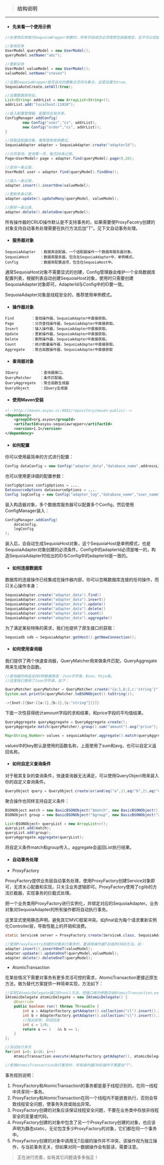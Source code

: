 >### **结构说明**
---
- #### 先来看一个使用示例
```java
//在使用实体做为SequoiaWrapper参数时，所有字段成员必须使用包装器类型，且不可以初始化。

//查询实体
UserModel queryModel = new UserModel();
queryModel.setName("abc");

//更新实体
UserModel valueModel = new UserModel();
valueModel.setName("steven")

//设置SequoiaWrapper是否自动创建集合空间与集合，这里设置为true。
SequoiaAutoCreate.setAll(true);

//设置数据库地址。
List<String> addrList = new ArrayList<String>();
addrList.add("localhost:11910");

//装入配置管理器，配置将全局共享。
ConfigManager.addConfig(
        new Config("user","cs", addrList),
        new Config("order","cs", addrList));
}

//获取适配器对象，推荐使用单例模式。
SequoiaAdapter adapter = SequoiaAdapter.create("adapterId");

//分页查询，查询第一页，每页20条记录。
Page<UserModel> page = adapter.find(queryModel).page(0,20);

//查询一条记录。
UserModel user = adapter.find(queryModel).findOne();

//插入一条记录。
adapter.insert().insertOne(valueModel);

//更新多条记录。
adapter.update().updateMany(queryModel, valueModel);

//删除一条记录。
adapter.delete().deleteOne(queryModel);
```
所有操作器的CRUD操作默认是不支持事务的，如果需要使ProxyFacotry创建的对象支持自动事务处理需要在执行方法后加"T"。见下文自动事务处理。

- #### **服务器对象**
```text
SequoiaAdapter  ：数据库适配器，一个适配器操作一个数据库服务器对象。
SequoiaHost	    ：数据库服务器，包含在SequoiaAdapter中，单例模式。
Config		    ：数据库配置选项，包含在SequoiaHost中。

```
通常SequoiaHost对象不需要显式的创建，Config管理器会维护一个全局数据库配置列表，根据列表自动创建SequoiaHost对象，使用时只需要创建SequoiaAdapter对象即可，AdapterId与Config中的ID要一致。

SequoiaAdapter对象是线程安全的，推荐使用单例模式。
- #### **操作器对象**
```text
Find		：查找操作器，SequoiaAdapter中直接获取。
Page		：分页查找操作器，SequoiaAdapter中直接获取。
Insert		：插入操作器，SequoiaAdapter中直接获取。
Update		：更新操作器，SequoiaAdapter中直接获取。
Delete		：删除操作器，SequoiaAdapter中直接获取。
Count   	：统计数量操作器，SequoiaAdapter中直接获取。
Aggregate	：聚合函数操作器，SequoiaAdapter中直接获取 
```
- #### **查询器对象**
```text
IQuery		    ：查询器接口。
QueryMatcher	：条件匹配器。
QueryAggregate	：聚合函数生成器
QueryObject	    ：IQuery生成器
```
- #### **使用Maven安装**
```xml
<!--http://maven.asyou.cc:8081/repository/maven-public/-->  
<dependency>  
    <groupId>org.asyou</groupId>  
    <artifactId>asyou-sequoiawrapper</artifactId>  
    <version>1.1</version>  
</dependency>  
```

- #### **如何配置**

你可以使用最简单的方式进行配置：
```java
Config dataConfig = new Config("adapter_data","database_name",addressList);
```
也可以使用更详细的配置参数：
```java
ConfigOptions configOptions = ....
DatasourceOptions datasourceOptions = ....
Config logConfig = new Config("adapter_log","database_name","user_name","password",addressList,configOptions,datasourceOptions);
```
装入构造器对象，多个数据库服务器可以配置多个Config，然后使用ConfigManager装入：  
```java
ConfigManager.addConfig(
    dataConfig,
    logConfig
);
```

装入后，会自动生成SequoiaHost对象，这个SequoiaHost是单例模式，也是SequoiaAdapter对象创建的必须条件。Config中的adapterId必须是唯一的，构造SequoiaAdapter时给出的ID与Config中的adapterId是一致的。

- #### **如何连接数据库**
数据库的连接操作已经集成在操作器内部，你可以忽略数据库连接的任何操作，而只关心操作本身：
```java
SequoiaAdapter.create("adapter_data").find()
SequoiaAdapter.create("adapter_data").insert()
SequoiaAdapter.create("adapter_data").update()
SequoiaAdapter.create("adapter_data").delete()
SequoiaAdapter.create("adapter_data").count()
SequoiaAdapter.create("adapter_data").aggregate()
```
为了满足某些特殊的需求，我们也提供了原生接口的获取：
```java
Sequoiadb sdb = SequoiaAdapter.getHost().getNewConnection();
```
- #### **如何使用查询器**

我们提供了两个快速查询器，QueryMatcher用来做条件匹配，QueryAggregate用来生成聚合函数。
```java
//查询器的构造支持3种数据类型：Json字符串、Bson、Pojo类。
//这里我们使用了Json字符串，如下：

QueryMatcher queryMatcher = QueryMatcher.create("{a:1,b:2,c:'string'}").or().not();
System.out.println(queryMatcher.toBSONObject().toString());

->{$not:[{$or:[{a:1},{b:2},{c:"string"}]}]}
```
下面一次性获得统计amount字段的求和结果，和price字段的平均值结果。
```java
QueryAggregate queryAggregate = QueryAggregate.create();
queryAggregate.match(queryMatcher).group().sum("amount").avg("price");

Map<String,Number> values = sequoiaAdapter.aggregate().match(queryAggregate).values();
```
values中的key默认是使用的函数名称，上面使用了sum和avg，也可以自定义返回名称。

- #### **如何自定义查询条件**
对于极其复杂的查询条件，快速查询器无法满足，可以使用QueryObject用来装入你的自定义查询条件。
```java
QueryObject query = QueryObject.create(or(and(eq("a",1),eq("b",2),eq("c","string"))));
```
聚合操作也同样支持自定义条件：
```java
BSONObject match = new BasicBSONObject("$match", new BasicBSONObject());
BSONObject group = new BasicBSONObject("$group", new BasicBSONObject("amount", new BasicBSONObject("sum", "price")));

List<BSONObject> queryList = new ArrayList<>();
queryList.add(match);
queryList.add(group);
queryAggregate.aggregate(queryList);
```
将自定义条件match和group传入，aggregate会返回List<BSONObject>执行结果。

- #### **自动事务处理**
- ProxyFactory

ProxyFactory提供业务层自动事务处理，使用ProxyFactory创建Service对象即可，无须关心配置和实现，只关注业务逻辑即可。ProxyFactory使用了cglib的方法拦截器，实现事务的拦截式处理。

把一个业务类用ProxyFactory进行实例化，并绑定对应的SequoiaAdapter。业务对象对SequoiaAdapter的所有操作都将自动执行事务。

这里显式使用静态声明，避免其它MVC框架冲突。如jfinal会为每个请求重新实例化Controller层，导致性能上的开销和浪费。
```java
static ServiceA server = ProxyFactory.create(ServiceA.class, SequoiaAdapter.create("adapter_data"));

//使用ProxyFacotry创建的对象执行事务时，要调用操作器T后缀的CRUD方法。如：
adapter.insert().insertOneT(valueModel);
adapter.updaate().updateOneT(queryModel,valueModel);
adapter.delete().deleteOneT(queryModel);
```

- AtomicTransaction

在某些情况下需要对事务有更多灵活可控的需求，AtomicTransaction更接近原生方法，做为替代方案提供一种简单实现，方法如下：
```java
//实现IAtomicDelegate接口的run()方法，把接口做为参数交给AtomicTransaction.execute()自动执行事务
IAtomicDelegate atomicDelegate = new IAtomicDelegate() {
    @Override
    public boolean run() throws Throwable {
        int a = AdapterFactory.getAdapter().collection("cl").insert().insertOneT("{a:1}");
        int b = AdapterFactory.getAdapter().collection("cl").insert().insertOneT("{a:2}");
        //抛出异常，测试回滚
        int c = 1/0;
        return a == 1   && b == 1;
    }
};

//测试执行多次
for(int i=0; i<10; i++)
    AtomicTransaction.execute(AdapterFactory.getAdapter(), atomicDelegate);

//使用AtomicTransaction执行事务时，所有操作器CRUD操作不需要加"T"。
```
事务规则说明：
1. ProxyFactory和AtomicTransaction的事务都是基于线程识别的，在同一线程中共享同一事务。
2. ProxyFactory和AtomicTransaction在同一个线程内不能嵌套执行，否则会导致线程安全问题，使事务失效或抛出异常。
3. ProxyFactory创建的对象应该保证线程安全问题，不要在业务类中存放非线程安全的变量或代码。
4. ProxyFactory创建的对象中包含了另一个ProxyFactory创建的对象，也应该声明为静态static，无论包含多少ProxyFactory的对象，它们都在同一个事务中。
5. ProxyFactory创建的对象中调用无T后缀的操作并不冲突，该操作视为独立操作，与当前事务无关，但如果对同一数据操作会有脏读，需要注意。

> 正在进行完善，如有其它问题请多多指正！
